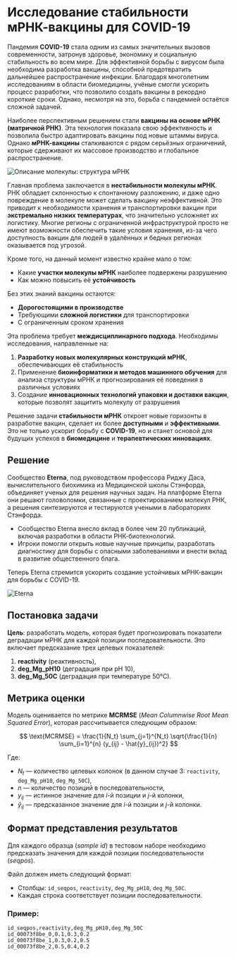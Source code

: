 #  Исследование стабильности мРНК-вакцины для COVID-19

Пандемия **COVID-19** стала одним из самых значительных вызовов современности, затронув здоровье, экономику и социальную стабильность во всем мире. Для эффективной борьбы с вирусом была необходима разработка вакцины, способной предотвратить дальнейшее распространение инфекции. Благодаря многолетним исследованиям в области биомедицины, учёные смогли ускорить процесс разработки, что позволило создать вакцины в рекордно короткие сроки. Однако, несмотря на это, борьба с пандемией остаётся сложной задачей.

Наиболее перспективным решением стали **вакцины на основе мРНК (матричной РНК)**. Эта технология показала свою эффективность и позволила быстро адаптировать вакцины под новые штаммы вируса. Однако **мРНК-вакцины** сталкиваются с рядом серьёзных ограничений, которые сдерживают их массовое производство и глобальное распространение. 

![Описание молекулы: структура мРНК](https://github.com/Brightest-Sunshine/Vaccine-Degradation-Prediction/blob/master/mRNA.png)

Главная проблема заключается в **нестабильности молекулы мРНК**. РНК обладает склонностью к спонтанному разложению, и даже одно повреждение в молекуле может сделать вакцину неэффективной. Это приводит к необходимости хранения и транспортировки вакцин при **экстремально низких температурах**, что значительно усложняет их логистику. Многие регионы с ограниченной инфраструктурой просто не имеют возможности обеспечить такие условия хранения, из-за чего доступность вакцин для людей в удалённых и бедных регионах оказывается под угрозой.

Кроме того, на данный момент известно крайне мало о том:
- Какие **участки молекулы мРНК** наиболее подвержены разрушению
- Как можно повысить её **устойчивость**

Без этих знаний вакцины остаются:
- **Дорогостоящими в производстве**
- Требующими **сложной логистики** для транспортировки
- С ограниченным сроком хранения

Эта проблема требует **междисциплинарного подхода**. Необходимы исследования, направленные на:
1. **Разработку новых молекулярных конструкций мРНК**, обеспечивающих её стабильность
2. Применение **биоинформатики и методов машинного обучения** для анализа структуры мРНК и прогнозирования её поведения в различных условиях
3. Создание **инновационных технологий упаковки и доставки вакцин**, которые позволят защитить молекулу от разрушения

Решение задачи **стабильности мРНК** откроет новые горизонты в разработке вакцин, сделает их более **доступными** и **эффективными**. Это не только ускорит борьбу с **COVID-19**, но и станет основой для будущих успехов в **биомедицине** и **терапевтических инновациях**.

## Решение

Сообщество **Eterna**, под руководством профессора Риджу Даса, вычислительного биохимика из Медицинской школы Стэнфорда, объединяет ученых для решения научных задач. На платформе Eterna они решают головоломки, связанные с проектированием молекул РНК, а решения синтезируются и тестируются учеными в лабораториях Стэнфорда.

- Сообщество Eterna внесло вклад в более чем 20 публикаций, включая разработки в области РНК-биотехнологий.
- Игроки помогли открыть новые научные принципы, разработать диагностику для борьбы с опасными заболеваниями и внести вклад в развитие общественного блага.

Теперь Eterna стремится ускорить создание устойчивых мРНК-вакцин для борьбы с COVID-19.

![Eterna](https://github.com/Brightest-Sunshine/Vaccine-Degradation-Prediction/blob/master/eterna.png)

## Постановка задачи

**Цель**: разработать модель, которая будет прогнозировать показатели деградации мРНК для каждой позиции последовательности. Это включает предсказание трех целевых показателей:

1. **reactivity** (реактивность),
2. **deg_Mg_pH10** (деградация при pH 10),
3. **deg_Mg_50C** (деградация при температуре 50°C).

## Метрика оценки

Модель оценивается по метрике **MCRMSE** (*Mean Columnwise Root Mean Squared Error*), которая рассчитывается следующим образом:

$$
\text{MCRMSE} = \frac{1}{N_t} \sum_{j=1}^{N_t} \sqrt{\frac{1}{n} \sum_{i=1}^{n} (y_{ij} - \hat{y}_{ij})^2}
$$

Где:
- $N_t$ — количество целевых колонок (в данном случае 3: `reactivity`, `deg_Mg_pH10`, `deg_Mg_50C`),
- $n$ — количество позиций в последовательности,
- $y_{ij}$ — истинное значение для $i$-й позиции и $j$-й колонки,
- $\hat{y}_{ij}$ — предсказанное значение для $i$-й позиции и $j$-й колонки.

## Формат представления результатов

Для каждого образца (*sample id*) в тестовом наборе необходимо предсказать значения для каждой позиции последовательности (*seqpos*).

Файл должен иметь следующий формат:
- Столбцы: `id_seqpos`, `reactivity`, `deg_Mg_pH10`, `deg_Mg_50C`.
- Каждая строка соответствует позиции последовательности.

### Пример:
```plaintext
id_seqpos,reactivity,deg_Mg_pH10,deg_Mg_50C
id_00073f8be_0,0.1,0.3,0.2
id_00073f8be_1,0.3,0.2,0.5
id_00073f8be_2,0.5,0.4,0.2
```
